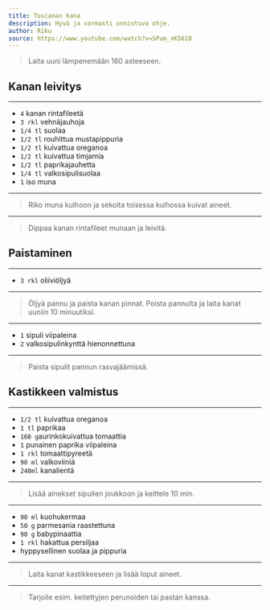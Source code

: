 ```yaml
---
title: Toscanan kana
description: Hyvä ja varmasti onnistuva ohje.
author: Riku
source: https://www.youtube.com/watch?v=SPum_xK5618
---
```


> Laita uuni lämpenemään 160 asteeseen.

## Kanan leivitys

---

* `4` kanan rintafileetä
* `3 rkl` vehnäjauhoja
* `1/4 tl` suolaa
* `1/2 tl` rouhittua mustapippuria
* `1/2 tl` kuivattua oreganoa
* `1/2 tl` kuivattua timjamia
* `1/2 tl` paprikajauhetta
* `1/4 tl` valkosipulisuolaa
* `1` iso muna

---

> Riko muna kulhoon ja sekoita toisessa kulhossa kuivat aineet.

---

> Dippaa kanan rintafileet munaan ja leivitä.

## Paistaminen

---

* `3 rkl` oliiviöljyä

---

> Öljyä pannu ja paista kanan pinnat. Poista pannulta ja laita kanat uuniin 10 minuutiksi.

---

* `1` sipuli viipaleina
* `2` valkosipulinkynttä hienonnettuna

---

> Paista sipulit pannun rasvajäämissä.

## Kastikkeen valmistus

---

* `1/2 tl` kuivattua oreganoa
* `1 tl` paprikaa
* `160 g`aurinkokuivattua tomaattia
* `1` punainen paprika viipaleina
* `1 rkl` tomaattipyreetä
* `90 ml` valkoviiniä
* `240ml` kanalientä

---

> Lisää ainekset sipulien joukkoon ja keittele 10 min.

---

* `90 ml` kuohukermaa
* `50 g` parmesania raastettuna
* `90 g` babypinaattia
* `1 rkl` hakattua persiljaa
* hyppysellinen suolaa ja pippuria

---

> Laita kanat kastikkeeseen ja lisää loput aineet.

---

> Tarjoile esim. keitettyjen perunoiden tai pastan kanssa.

